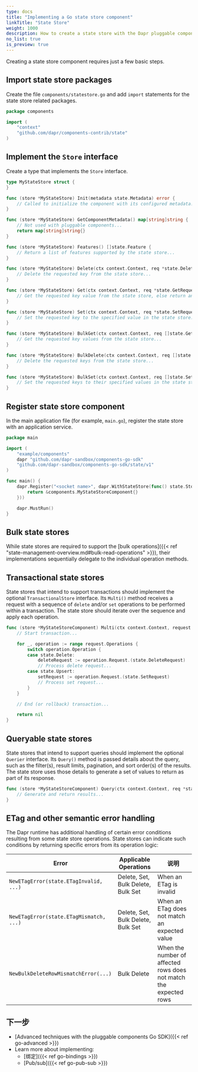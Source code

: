 ```yaml
---
type: docs
title: "Implementing a Go state store component"
linkTitle: "State Store"
weight: 1000
description: How to create a state store with the Dapr pluggable components Go SDK
no_list: true
is_preview: true
---
```


Creating a state store component requires just a few basic steps.

## Import state store packages

Create the file `components/statestore.go` and add `import` statements for the state store related packages.

```go
package components

import (
    "context"
    "github.com/dapr/components-contrib/state"
)
```

## Implement the `Store` interface

Create a type that implements the `Store` interface.

```go
type MyStateStore struct {
}

func (store *MyStateStore) Init(metadata state.Metadata) error {
    // Called to initialize the component with its configured metadata...
}

func (store *MyStateStore) GetComponentMetadata() map[string]string {
    // Not used with pluggable components...
    return map[string]string{}
}

func (store *MyStateStore) Features() []state.Feature {
    // Return a list of features supported by the state store...
}

func (store *MyStateStore) Delete(ctx context.Context, req *state.DeleteRequest) error {
    // Delete the requested key from the state store...
}

func (store *MyStateStore) Get(ctx context.Context, req *state.GetRequest) (*state.GetResponse, error) {
    // Get the requested key value from the state store, else return an empty response...
}

func (store *MyStateStore) Set(ctx context.Context, req *state.SetRequest) error {
    // Set the requested key to the specified value in the state store...
}

func (store *MyStateStore) BulkGet(ctx context.Context, req []state.GetRequest) (bool, []state.BulkGetResponse, error) {
    // Get the requested key values from the state store...
}

func (store *MyStateStore) BulkDelete(ctx context.Context, req []state.DeleteRequest) error {
    // Delete the requested keys from the state store...
}

func (store *MyStateStore) BulkSet(ctx context.Context, req []state.SetRequest) error {
    // Set the requested keys to their specified values in the state store...
}
```

## Register state store component

In the main application file (for example, `main.go`), register the state store with an application service.

```go
package main

import (
    "example/components"
    dapr "github.com/dapr-sandbox/components-go-sdk"
    "github.com/dapr-sandbox/components-go-sdk/state/v1"
)

func main() {
    dapr.Register("<socket name>", dapr.WithStateStore(func() state.Store {
        return &components.MyStateStoreComponent{}
    }))

    dapr.MustRun()
}
```

## Bulk state stores

While state stores are required to support the [bulk operations]({{< ref "state-management-overview.md#bulk-read-operations" >}}), their implementations sequentially delegate to the individual operation methods.

## Transactional state stores

State stores that intend to support transactions should implement the optional `TransactionalStore` interface. Its `Multi()` method receives a request with a sequence of `delete` and/or `set` operations to be performed within a transaction. The state store should iterate over the sequence and apply each operation.

```go
func (store *MyStateStoreComponent) Multi(ctx context.Context, request *state.TransactionalStateRequest) error {
    // Start transaction...

    for _, operation := range request.Operations {
        switch operation.Operation {
        case state.Delete:
            deleteRequest := operation.Request.(state.DeleteRequest)
            // Process delete request...
        case state.Upsert:
            setRequest := operation.Request.(state.SetRequest)
            // Process set request...
        }
    }

    // End (or rollback) transaction...

    return nil
}
```

## Queryable state stores

State stores that intend to support queries should implement the optional `Querier` interface. Its `Query()` method is passed details about the query, such as the filter(s), result limits, pagination, and sort order(s) of the results. The state store uses those details to generate a set of values to return as part of its response.

```go
func (store *MyStateStoreComponent) Query(ctx context.Context, req *state.QueryRequest) (*state.QueryResponse, error) {
    // Generate and return results...
}
```

## ETag and other semantic error handling

The Dapr runtime has additional handling of certain error conditions resulting from some state store operations. State stores can indicate such conditions by returning specific errors from its operation logic:

| Error                                   | Applicable Operations              | 说明                                                                |
| --------------------------------------- | ---------------------------------- | ----------------------------------------------------------------- |
| `NewETagError(state.ETagInvalid, ...)`  | Delete, Set, Bulk Delete, Bulk Set | When an ETag is invalid                                           |
| `NewETagError(state.ETagMismatch, ...)` | Delete, Set, Bulk Delete, Bulk Set | When an ETag does not match an expected value                     |
| `NewBulkDeleteRowMismatchError(...)`    | Bulk Delete                        | When the number of affected rows does not match the expected rows |

## 下一步
- [Advanced techniques with the pluggable components Go SDK]({{< ref go-advanced >}})
- Learn more about implementing:
  - [绑定]({{< ref go-bindings >}})
  - [Pub/sub]({{< ref go-pub-sub >}})
